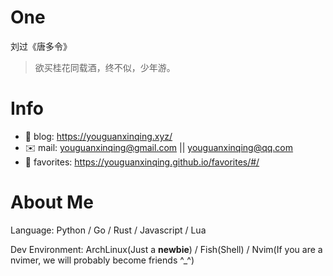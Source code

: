 
# One 
 
  
刘过《唐多令》 
 
>欲买桂花同载酒，终不似，少年游。        
 

# Info

- 📝 blog: https://youguanxinqing.xyz/
- ✉️  mail: youguanxinqing@gmail.com || youguanxinqing@qq.com
- 📙 favorites: https://youguanxinqing.github.io/favorites/#/

# About Me

Language: Python / Go / Rust / Javascript / Lua

Dev Environment: ArchLinux(Just a **newbie**) / Fish(Shell) / Nvim(If you are a nvimer, we will probably become friends ^_^)

